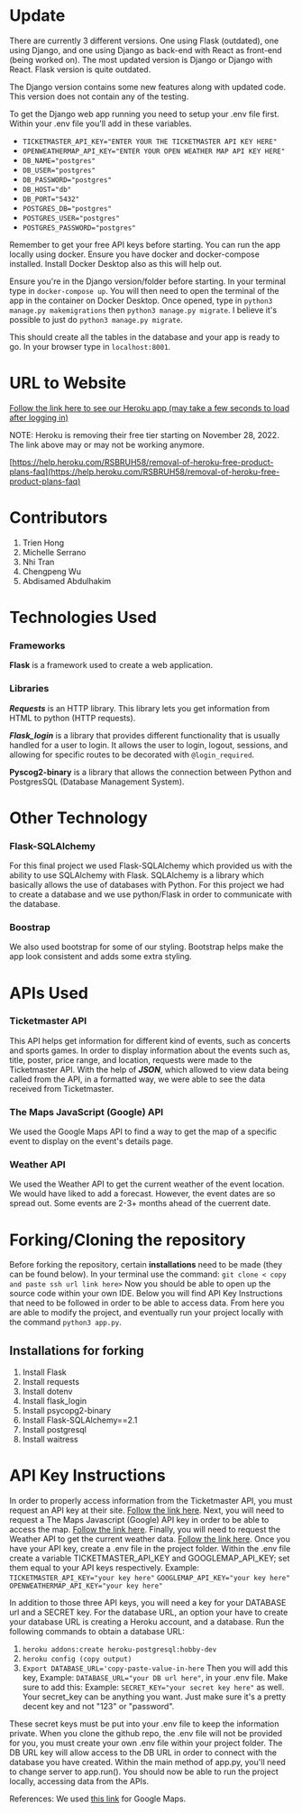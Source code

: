 # Update
There are currently 3 different versions. One using Flask (outdated), one using Django, and one using Django as back-end with React as front-end (being worked on). The most updated version is Django or Django with React. Flask version is quite outdated.

The Django version contains some new features along with updated code. This version does not contain any of the testing.

To get the Django web app running you need to setup your .env file first. Within your .env file you'll add in these variables.
  * `TICKETMASTER_API_KEY="ENTER YOUR THE TICKETMASTER API KEY HERE"`
  * `OPENWEATHERMAP_API_KEY="ENTER YOUR OPEN WEATHER MAP API KEY HERE"`
  * `DB_NAME="postgres"`
  * `DB_USER="postgres"`
  * `DB_PASSWORD="postgres"`
  * `DB_HOST="db"`
  * `DB_PORT="5432"`
  * `POSTGRES_DB="postgres"`
  * `POSTGRES_USER="postgres"`
  * `POSTGRES_PASSWORD="postgres"`

Remember to get your free API keys before starting. You can run the app locally using docker. Ensure you have docker and docker-compose installed. Install Docker Desktop also as this will help out.

Ensure you're in the Django version/folder before starting. In your terminal type in `docker-compose up`. You will then need to open the terminal of the app in the container on Docker Desktop. Once opened, type in `python3 manage.py makemigrations` then `python3 manage.py migrate`. I believe it's possible to just do `python3 manage.py migrate`.

This should create all the tables in the database and your app is ready to go. In your browser type in `localhost:8001`.

# URL to Website
[Follow the link here to see our Heroku app (may take a few seconds to load after logging in)](https://swe-event-tracker.herokuapp.com/)

NOTE: Heroku is removing their free tier starting on November 28, 2022. The link above may or may not be working anymore.

[https://help.heroku.com/RSBRUH58/removal-of-heroku-free-product-plans-faq](https://help.heroku.com/RSBRUH58/removal-of-heroku-free-product-plans-faq)

# Contributors
1. Trien Hong
2. Michelle Serrano
3. Nhi Tran
4. Chengpeng Wu
5. Abdisamed Abdulhakim

# Technologies Used
### Frameworks

**Flask** is a framework used to create a web application.

### Libraries

***Requests*** is an HTTP library. This library lets you get information from HTML to python (HTTP requests).

***Flask_login*** is a library that provides different functionality that is usually handled for a user to login. 
It allows the user to login, logout, sessions, and allowing for specific routes to be decorated with `@login_required`.

**Pyscog2-binary** is a library that allows the connection between Python and PostgresSQL (Database Management System).

# Other Technology

### Flask-SQLAlchemy
For this final project we used Flask-SQLAlchemy which provided us with the ability to use SQLAlchemy with Flask. SQLAlchemy is a library which basically allows the use of databases with Python. For this project we had to create a database and we use python/Flask in order to communicate with the database.

### Boostrap
We also used bootstrap for some of our styling. Bootstrap helps make the app look consistent and adds some extra styling.

# APIs Used

### Ticketmaster API
This API helps get information for different kind of events, such as concerts and sports games. In order to display information about the events such as, title, poster, price range, and location, requests were made to the Ticketmaster API. With the help of ***JSON***, which allowed to view data being called from the API, in a formatted way, we were able to see the data received from Ticketmaster.

### The Maps JavaScript (Google) API
We used the Google Maps API to find a way to get the map of a specific event to display on the event's details page.

### Weather API
We used the Weather API to get the current weather of the event location. We would have liked to add a forecast. However, the event dates are so spread out. Some events are 2-3+ months ahead of the cuerrent date.

# Forking/Cloning the repository
Before forking the repository, certain **installations** need to be made (they can be found below). In your terminal use the command: `git clone < copy and paste ssh url link here>`
Now you should be able to open up the source code within your own IDE. Below you will find API Key Instructions that need to be followed in order to be able to access data. From here you are able to modify the project, and eventually run your project locally with the command `python3 app.py`.

## Installations for forking
1. Install Flask
2. Install requests
4. Install dotenv
6. Install flask_login
7. Install psycopg2-binary
8. Install Flask-SQLAlchemy==2.1
9. Install postgresql
10. Install waitress

# API Key Instructions
In order to properly access information from the Ticketmaster API, you must request an API key at their site. [Follow the link here](https://developer.ticketmaster.com/products-and-docs/apis/getting-started/). Next, you will need to request a The Maps Javascript (Google) API key in order to be able to access the map. [Follow the link here](https://developers.google.com/maps/documentation/javascript/overview). Finally, you will need to request the Weather API to get the current weather data. [Follow the link here](https://openweathermap.org/api).
Once you have your API key, create a .env file in the project folder. Within the .env file create a variable TICKETMASTER_API_KEY and GOOGLEMAP_API_KEY; set them equal
to your API keys respectively.
Example:
`TICKETMASTER_API_KEY="your key here"`
`GOOGLEMAP_API_KEY="your key here"`
`OPENWEATHERMAP_API_KEY="your key here"`

In addition to those three API keys, you will need a key for your DATABASE url and a SECRET key.
For the database URL, an option your have to create your database URL is creating a Heroku account, and a database. Run the following commands to obtain a database URL:
1. `heroku addons:create heroku-postgresql:hobby-dev`
2. `heroku config (copy output)`
3. `Export DATABASE_URL='copy-paste-value-in-here`
Then you will add this key, Example: `DATABASE_URL="your DB url here"`, in your .env file.
Make sure to add this: Example: `SECRET_KEY="your secret key here"` as well.
Your secret_key can be anything you want. Just make sure it's a pretty decent key and not "123" or "password".

These secret keys must be put into your .env file to keep the information private. When you clone the github repo, the .env file will not be provided for you, you must create your own .env file within your project folder. The DB URL key will allow access to the DB URL in order to connect with the database you have created. Within the main method of app.py, you'll need to change server to app.run(). You should now be able to run the project locally, accessing data from the APIs.

References: 
We used [this link](https://developers.google.com/maps/documentation/javascript/adding-a-google-map#maps_add_map-javascript) for Google Maps.
